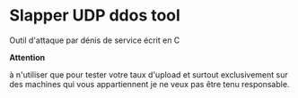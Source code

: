 # Slapper UDP ddos tool
Outil d'attaque par dénis de service écrit en C

**Attention** 

à n'utiliser que pour tester votre taux d'upload et surtout exclusivement sur des machines qui vous appartiennent je ne veux pas être tenu responsable.
